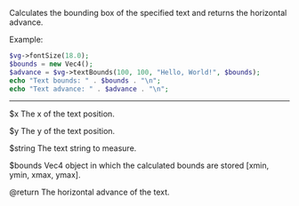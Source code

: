 Calculates the bounding box of the specified text and returns the horizontal advance.

Example: 

```php
$vg->fontSize(18.0);
$bounds = new Vec4();
$advance = $vg->textBounds(100, 100, "Hello, World!", $bounds);
echo "Text bounds: " . $bounds . "\n";
echo "Text advance: " . $advance . "\n";
```

---

$x The x of the text position.

$y The y of the text position.

$string The text string to measure.

$bounds Vec4 object in which the calculated bounds are stored [xmin, ymin, xmax, ymax].

@return The horizontal advance of the text.